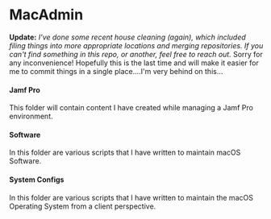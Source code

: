 MacAdmin
======

**Update:**  *I've done some recent house cleaning (again), which included filing things into more appropriate locations and merging repositories.  If you can't find something in this repo, or another, feel free to reach out.*  Sorry for any inconvenience!  Hopefully this is the last time and will make it easier for me to commit things in a single place....I'm very behind on this...


#### Jamf Pro ####

This folder will contain content I have created while managing a Jamf Pro environment.


#### Software ####

In this folder are various scripts that I have written to maintain macOS Software.


#### System Configs ####

In this folder are various scripts that I have written to maintain the macOS Operating System from a client perspective.
